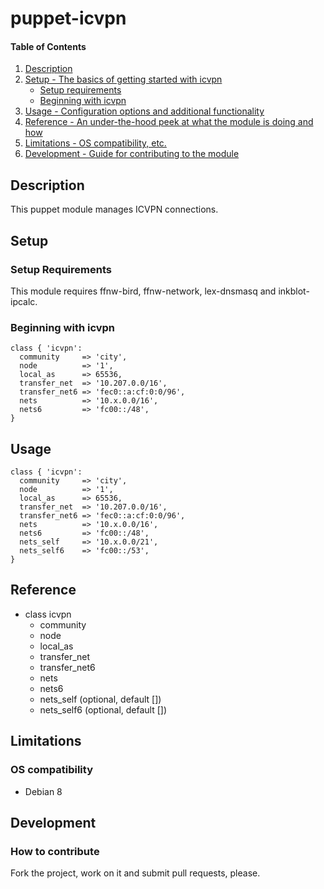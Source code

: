 # puppet-icvpn

#### Table of Contents

1. [Description](#description)
1. [Setup - The basics of getting started with icvpn](#setup)
    * [Setup requirements](#setup-requirements)
    * [Beginning with icvpn](#beginning-with-icvpn)
1. [Usage - Configuration options and additional functionality](#usage)
1. [Reference - An under-the-hood peek at what the module is doing and how](#reference)
1. [Limitations - OS compatibility, etc.](#limitations)
1. [Development - Guide for contributing to the module](#development)

## Description

This puppet module manages ICVPN connections.

## Setup

### Setup Requirements

This module requires ffnw-bird, ffnw-network, lex-dnsmasq and inkblot-ipcalc.

### Beginning with icvpn

```puppet
class { 'icvpn':
  community     => 'city',
  node          => '1',
  local_as      => 65536,
  transfer_net  => '10.207.0.0/16',
  transfer_net6 => 'fec0::a:cf:0:0/96',
  nets          => '10.x.0.0/16',
  nets6         => 'fc00::/48',
}
```

## Usage

```puppet
class { 'icvpn':
  community     => 'city',
  node          => '1',
  local_as      => 65536,
  transfer_net  => '10.207.0.0/16',
  transfer_net6 => 'fec0::a:cf:0:0/96',
  nets          => '10.x.0.0/16',
  nets6         => 'fc00::/48',
  nets_self     => '10.x.0.0/21',
  nets_self6    => 'fc00::/53',
}
```

## Reference

* class icvpn
  * community
  * node
  * local\_as
  * transfer\_net
  * transfer\_net6
  * nets
  * nets6
  * nets_self (optional, default [])
  * nets_self6 (optional, default [])

## Limitations

### OS compatibility
* Debian 8

## Development

### How to contribute
Fork the project, work on it and submit pull requests, please.


